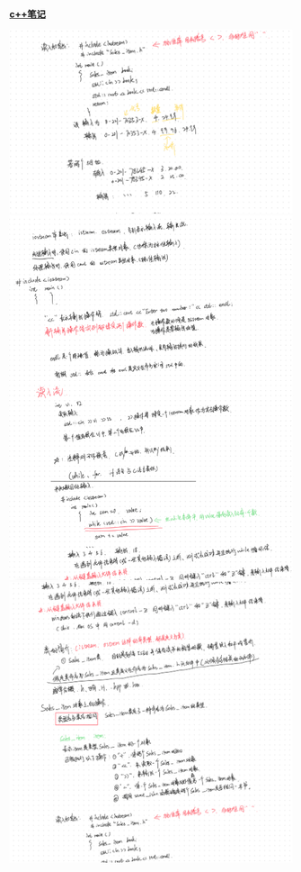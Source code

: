 ### **<u>c++笔记</u>**
<img src='img/a.jpg' width='940'>
<img src='img/b.jpg' width='940'>
<img src='img/c.jpg' width='940'>